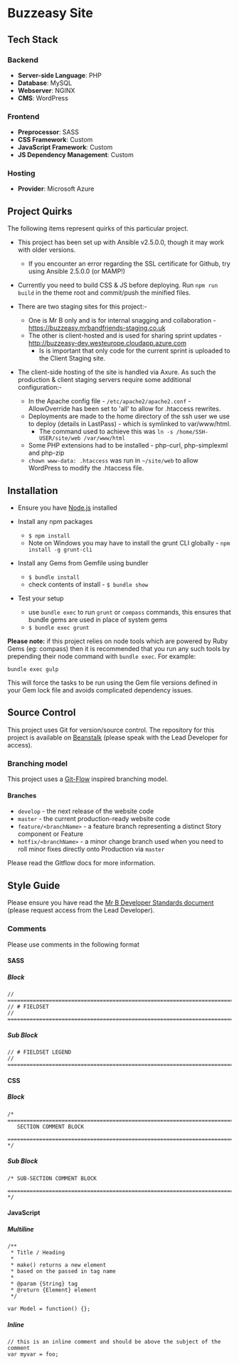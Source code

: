 # Buzzeasy Site

## Tech Stack

### Backend
* __Server-side Language__: PHP
* __Database__: MySQL
* __Webserver__: NGINX
* __CMS__: WordPress

### Frontend
* __Preprocessor__: SASS
* __CSS Framework__: Custom
* __JavaScript Framework__: Custom
* __JS Dependency Management__: Custom

### Hosting
* __Provider__: Microsoft Azure



## Project Quirks

The following items represent quirks of this particular project. 

* This project has been set up with Ansible v2.5.0.0, though it may work with older versions.
  * If you encounter an error regarding the SSL certificate for Github, try using Ansible 2.5.0.0 (or MAMP!)
* Currently you need to build CSS & JS before deploying. Run `npm run build` in the theme root and commit/push the minified files.

* There are two staging sites for this project:- 
  * One is Mr B only and is for internal snagging and collaboration - https://buzzeasy.mrbandfriends-staging.co.uk
  * The other is client-hosted and is used for sharing sprint updates - http://buzzeasy-dev.westeurope.cloudapp.azure.com
    * Is is important that only code for the current sprint is uploaded to the Client Staging site.

* The client-side hosting of the site is handled via Axure. As such the production & client staging servers require some additional configuration:-
  * In the Apache config file - `/etc/apache2/apache2.conf` - AllowOverride has been set to 'all' to allow for .htaccess rewrites.
  * Deployments are made to the home directory of the ssh user we use to deploy (details in LastPass) - which is symlinked to var/www/html.
    * The command used to achieve this was `ln -s /home/SSH-USER/site/web /var/www/html`
  * Some PHP extensions had to be installed - php-curl, php-simplexml and php-zip
  * `chown www-data: .htaccess` was run in `~/site/web` to allow WordPress to modify the .htaccess file.

## Installation

* Ensure you have [Node.js](http://nodejs.org/download/) installed
* Install any npm packages
  * `$ npm install`
  * Note on Windows you may have to install the grunt CLI globally - `npm install -g grunt-cli`

* Install any Gems from Gemfile using bundler 
  * `$ bundle install`
  * check contents of install - `$ bundle show`

* Test your setup
  * use `bundle exec` to run `grunt` or `compass` commands, this ensures that bundle gems are used in place of system gems
  * `$ bundle exec grunt`

__Please note:__ if this project relies on node tools which are powered by Ruby Gems (eg: compass) then it is recommended that you run any such tools by prepending their node command with `bundle exec`. For example:

````
bundle exec gulp
````

This will force the tasks to be run using the Gem file versions defined in your Gem lock file and avoids complicated dependency issues.



## Source Control

This project uses Git for version/source control. The repository for this project is available on [Beanstalk](https://mrbandfriends.beanstalkapp.com/buzzeasy) (please speak with the Lead Developer for access).

### Branching model

This project uses a [Git-Flow](https://www.atlassian.com/git/tutorials/comparing-workflows/gitflow-workflow/) inspired branching model. 

#### Branches 
* `develop` - the next release of the website code
* `master` - the current production-ready website code
* `feature/<branchName>` - a feature branch representing a distinct Story component or Feature
* `hotfix/<branchName>` - a minor change branch used when you need to roll minor fixes directly onto Production via `master`

Please read the Gitflow docs for more information.


## Style Guide

Please ensure you have read the [Mr B Developer Standards document](https://docs.google.com/a/mrbandfriends.co.uk/document/d/1F1a2P_TfKvzTi1heSKiZoW79z96kCPp0QGkdVx0jpUg/edit) (please request access from the Lead Developer).


### Comments

Please use comments in the following format

#### SASS

##### Block
````
// ==========================================================================
// # FIELDSET
// ==========================================================================
````

##### Sub Block
````
// # FIELDSET LEGEND
// ==========================================================================
````

#### CSS

##### Block
````
/* ==========================================================================
   SECTION COMMENT BLOCK
   ========================================================================== */
````

##### Sub Block
````
/* SUB-SECTION COMMENT BLOCK
   ========================================================================== */
````


#### JavaScript

##### Multiline
````
/**
 * Title / Heading
 * 
 * make() returns a new element
 * based on the passed in tag name
 *
 * @param {String} tag
 * @return {Element} element
 */

var Model = function() {};
````

##### Inline
````
// this is an inline comment and should be above the subject of the comment
var myvar = foo;
````



